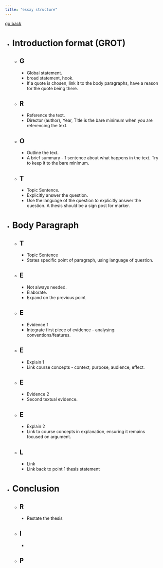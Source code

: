 ```yaml
---
title: "essay structure"
---
```

[go back](notes/notes.md)

- # Introduction format (GROT)
	- ## G
		- Global statement.
		- broad statement, hook.
		- If a quote is chosen, link it to the body paragraphs, have a reason for the quote being there.
	- ## R
		- Reference the text.
		- Director (author), Year, Title is the bare minimum when you are referencing the text.
	- ## O
		- Outline the text.
		- A brief summary - 1 sentence about what happens in the text. Try to keep it to the bare minimum.
	- ## T
		- Topic Sentence.
		- Explicitly answer the question.
		- Use the language of the question to explicitly answer the question. A thesis should be a sign post for marker.
- # Body Paragraph
	- ## T
		- Topic Sentence
		- States specific point of paragraph, using language of question.
	- ## E
		- Not always needed.
		- Elaborate.
		- Expand on the previous point
	- ## E
		- Evidence 1
		- Integrate first piece of evidence - analysing conventions/features.
	- ## E
		- Explain 1
		- Link course concepts - context, purpose, audience, effect.
	- ## E
		- Evidence 2
		- Second textual evidence.
	- ## E
		- Explain 2
		- Link to course concepts in explanation, ensuring it remains focused on argument.
	- ## L
		- Link
		- Link back to point 1 thesis statement
- # Conclusion
	- ## R
		- Restate the thesis
	- ## I 
		- 
	- ## P